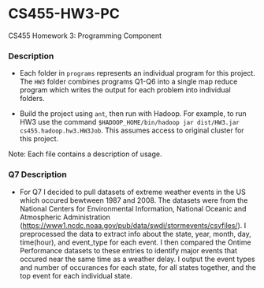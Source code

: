 # CS455-HW3-PC
CS455 Homework 3: Programming Component

### Description
* Each folder in ```programs``` represents an individual program for this project. The ```HW3``` folder combines programs Q1-Q6 into a single map reduce program which writes the output for each problem into individual folders.

* Build the project using ```ant```, then run with Hadoop. For example, to run HW3 use the command ```$HADOOP_HOME/bin/hadoop jar dist/HW3.jar cs455.hadoop.hw3.HW3Job```. This assumes access to original cluster for this project.

Note: Each file contains a description of usage.


### Q7 Description
* For Q7 I decided to pull datasets of extreme weather events in the US which occured bewtween 1987 and 2008. The datasets were from the National Centers for Environmental Information, National Oceanic and Atmospheric Administration (https://www1.ncdc.noaa.gov/pub/data/swdi/stormevents/csvfiles/). I preprocessed the data to extract info about the state, year, month, day, time(hour), and event_type for each event. I then compared the Ontime Performance datasets to these entries to identify major events that occured near the same time as a weather delay. I output the event types and number of occurances for each state, for all states together, and the top event for each individual state.
